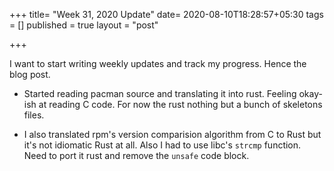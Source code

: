 +++
title= "Week 31, 2020 Update"
date= 2020-08-10T18:28:57+05:30
tags = []
published = true
layout = "post"

+++

<!--more-->


I want to start writing weekly updates and track my progress. Hence the blog post.

- Started reading pacman source and translating it into rust. Feeling okay-ish
at reading C code. For now the rust nothing but a bunch of skeletons files.

- I also translated rpm's version comparision algorithm from C to Rust but it's
not idiomatic Rust at all. Also I had to use libc's `strcmp` function. Need to
port it rust and remove the `unsafe` code block.

